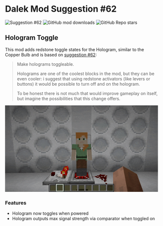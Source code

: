 # Dalek Mod Suggestion #62

![Suggestion #62](https://img.shields.io/badge/suggestion-62-blue)
![GitHub mod downloads](https://img.shields.io/github/downloads/bug1312/dm_suggestion_mods/v1.0.0%2B62/total?label=downloads)
![GitHub Repo stars](https://img.shields.io/github/stars/bug1312/dm_suggestion_mods)

## Hologram Toggle

This mod adds redstone toggle states for the Hologram, similar to the Copper Bulb and is based on [suggestion #62](https://discord.com/channels/217396856550981633/273107511400464384/928281771961880617):
> Make holograms toggleable.
>
> Holograms are one of the coolest blocks in the mod, but they can be even cooler: i suggest that using redstone activators (like levers or buttons) it would be possible to turn off and on the hologram.
>
> To be honest there is not much that would improve gameplay on itself, but imagine the possibilities that this change offers.

![Player demonstrates the mod](.images/showcase.gif)

### Features

- Hologram now toggles when powered
- Hologram outputs max signal strength via comparator when toggled on